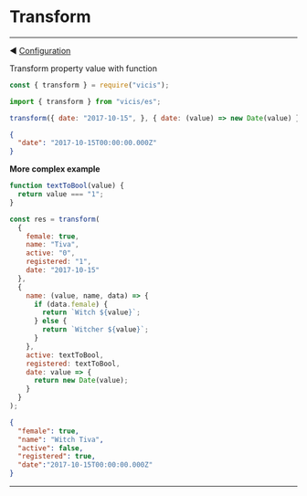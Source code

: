 # Transform

----------

◀ [Configuration](Configuration.md)

Transform property value with function


```js
const { transform } = require("vicis");
```

```js
import { transform } from "vicis/es";
```

```js
transform({ date: "2017-10-15", }, { date: (value) => new Date(value) });
```

```json
{
  "date": "2017-10-15T00:00:00.000Z"
}
```

**More complex example**

```js
function textToBool(value) {
  return value === "1";
}

const res = transform(
  {
    female: true,
    name: "Tiva",
    active: "0",
    registered: "1",
    date: "2017-10-15"
  },
  {
    name: (value, name, data) => {
      if (data.female) {
        return `Witch ${value}`;
      } else {
        return `Witcher ${value}`;
      }
    },
    active: textToBool,
    registered: textToBool,
    date: value => {
      return new Date(value);
    }
  }
);
```

```json
{
  "female": true,
  "name": "Witch Tiva",
  "active": false,
  "registered": true,
  "date":"2017-10-15T00:00:00.000Z"
}
```

----------
